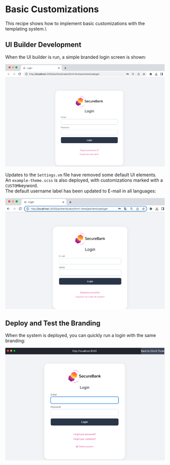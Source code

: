 # Basic Customizations

This recipe shows how to implement basic customizations with the templating system.\

## UI Builder Development

When the UI builder is run, a simple branded login screen is shown:

![UI Builder Login](../../images/basics/ui-builder-login.png)

Updates to the `Settings.vm` file have removed some default UI elements.\
An `example-theme.scss` is also deployed, with customizations marked with a `CUSTOM`keyword.\
The default username label has been updated to E-mail in all languages:

![UI Builder Login Portuguese](../../images/basics/ui-builder-login-pt.png)

## Deploy and Test the Branding

When the system is deployed, you can quickly run a login with the same branding:

![OAuth Tools Login](../../images/basics/oauth-tools-login.png)
